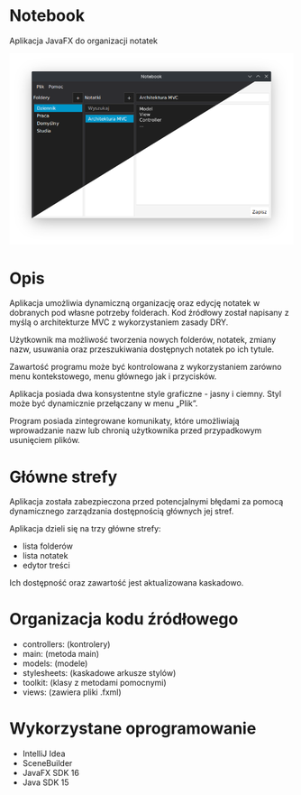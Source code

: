 # Notebook
Aplikacja JavaFX do organizacji notatek

<p align="center">
  <img src="screenshot.png">
</p>

# Opis
Aplikacja umożliwia dynamiczną organizację oraz edycję notatek w dobranych pod własne potrzeby folderach. Kod źródłowy został napisany z myślą o architekturze MVC z wykorzystaniem zasady DRY.

Użytkownik ma możliwość tworzenia nowych folderów, notatek, zmiany nazw, usuwania oraz przeszukiwania dostępnych notatek po ich tytule.

Zawartość programu może być kontrolowana z wykorzystaniem zarówno menu kontekstowego, menu głównego jak i przycisków.

Aplikacja posiada dwa konsystentne style graficzne - jasny i ciemny. Styl może być dynamicznie przełączany w menu „Plik”.

Program posiada zintegrowane komunikaty, które umożliwiają wprowadzanie nazw lub chronią użytkownika przed przypadkowym usunięciem plików.

# Główne strefy
Aplikacja została zabezpieczona przed potencjalnymi błędami za pomocą dynamicznego zarządzania dostępnością głównych jej stref.

Aplikacja dzieli się na trzy główne strefy:
* lista folderów
* lista notatek
* edytor treści

Ich dostępność oraz zawartość jest aktualizowana kaskadowo.

# Organizacja kodu źródłowego
* controllers:	 (kontrolery)
* main:		 (metoda main)
* models:	 (modele)
* stylesheets:	 (kaskadowe arkusze stylów)
* toolkit:	 (klasy z metodami pomocnymi)
* views:	 (zawiera pliki .fxml)

# Wykorzystane oprogramowanie
* IntelliJ Idea
* SceneBuilder
* JavaFX SDK 16
* Java SDK 15

